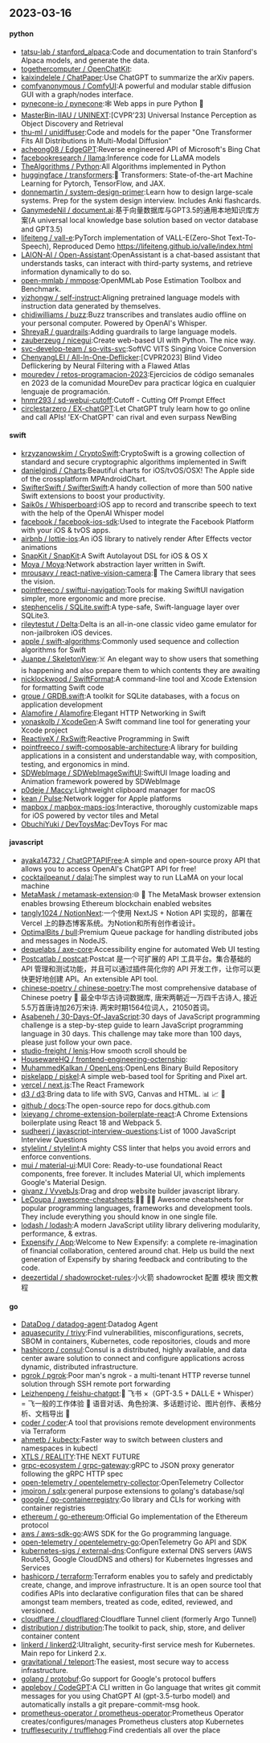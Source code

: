 ## 2023-03-16

#### python
* [tatsu-lab / stanford_alpaca](https://github.com/tatsu-lab/stanford_alpaca):Code and documentation to train Stanford's Alpaca models, and generate the data.
* [togethercomputer / OpenChatKit](https://github.com/togethercomputer/OpenChatKit):
* [kaixindelele / ChatPaper](https://github.com/kaixindelele/ChatPaper):Use ChatGPT to summarize the arXiv papers.
* [comfyanonymous / ComfyUI](https://github.com/comfyanonymous/ComfyUI):A powerful and modular stable diffusion GUI with a graph/nodes interface.
* [pynecone-io / pynecone](https://github.com/pynecone-io/pynecone):🕸
Web apps in pure Python
🐍
* [MasterBin-IIAU / UNINEXT](https://github.com/MasterBin-IIAU/UNINEXT):[CVPR'23] Universal Instance Perception as Object Discovery and Retrieval
* [thu-ml / unidiffuser](https://github.com/thu-ml/unidiffuser):Code and models for the paper "One Transformer Fits All Distributions in Multi-Modal Diffusion"
* [acheong08 / EdgeGPT](https://github.com/acheong08/EdgeGPT):Reverse engineered API of Microsoft's Bing Chat
* [facebookresearch / llama](https://github.com/facebookresearch/llama):Inference code for LLaMA models
* [TheAlgorithms / Python](https://github.com/TheAlgorithms/Python):All Algorithms implemented in Python
* [huggingface / transformers](https://github.com/huggingface/transformers):🤗
Transformers: State-of-the-art Machine Learning for Pytorch, TensorFlow, and JAX.
* [donnemartin / system-design-primer](https://github.com/donnemartin/system-design-primer):Learn how to design large-scale systems. Prep for the system design interview. Includes Anki flashcards.
* [GanymedeNil / document.ai](https://github.com/GanymedeNil/document.ai):基于向量数据库与GPT3.5的通用本地知识库方案(A universal local knowledge base solution based on vector database and GPT3.5)
* [lifeiteng / vall-e](https://github.com/lifeiteng/vall-e):PyTorch implementation of VALL-E(Zero-Shot Text-To-Speech), Reproduced Demo https://lifeiteng.github.io/valle/index.html
* [LAION-AI / Open-Assistant](https://github.com/LAION-AI/Open-Assistant):OpenAssistant is a chat-based assistant that understands tasks, can interact with third-party systems, and retrieve information dynamically to do so.
* [open-mmlab / mmpose](https://github.com/open-mmlab/mmpose):OpenMMLab Pose Estimation Toolbox and Benchmark.
* [yizhongw / self-instruct](https://github.com/yizhongw/self-instruct):Aligning pretrained language models with instruction data generated by themselves.
* [chidiwilliams / buzz](https://github.com/chidiwilliams/buzz):Buzz transcribes and translates audio offline on your personal computer. Powered by OpenAI's Whisper.
* [ShreyaR / guardrails](https://github.com/ShreyaR/guardrails):Adding guardrails to large language models.
* [zauberzeug / nicegui](https://github.com/zauberzeug/nicegui):Create web-based UI with Python. The nice way.
* [svc-develop-team / so-vits-svc](https://github.com/svc-develop-team/so-vits-svc):SoftVC VITS Singing Voice Conversion
* [ChenyangLEI / All-In-One-Deflicker](https://github.com/ChenyangLEI/All-In-One-Deflicker):[CVPR2023] Blind Video Deflickering by Neural Filtering with a Flawed Atlas
* [mouredev / retos-programacion-2023](https://github.com/mouredev/retos-programacion-2023):Ejercicios de código semanales en 2023 de la comunidad MoureDev para practicar lógica en cualquier lenguaje de programación.
* [hnmr293 / sd-webui-cutoff](https://github.com/hnmr293/sd-webui-cutoff):Cutoff - Cutting Off Prompt Effect
* [circlestarzero / EX-chatGPT](https://github.com/circlestarzero/EX-chatGPT):Let ChatGPT truly learn how to go online and call APIs! 'EX-ChatGPT' can rival and even surpass NewBing

#### swift
* [krzyzanowskim / CryptoSwift](https://github.com/krzyzanowskim/CryptoSwift):CryptoSwift is a growing collection of standard and secure cryptographic algorithms implemented in Swift
* [danielgindi / Charts](https://github.com/danielgindi/Charts):Beautiful charts for iOS/tvOS/OSX! The Apple side of the crossplatform MPAndroidChart.
* [SwifterSwift / SwifterSwift](https://github.com/SwifterSwift/SwifterSwift):A handy collection of more than 500 native Swift extensions to boost your productivity.
* [Saik0s / Whisperboard](https://github.com/Saik0s/Whisperboard):iOS app to record and transcribe speech to text with the help of the OpenAI Whisper model
* [facebook / facebook-ios-sdk](https://github.com/facebook/facebook-ios-sdk):Used to integrate the Facebook Platform with your iOS & tvOS apps.
* [airbnb / lottie-ios](https://github.com/airbnb/lottie-ios):An iOS library to natively render After Effects vector animations
* [SnapKit / SnapKit](https://github.com/SnapKit/SnapKit):A Swift Autolayout DSL for iOS & OS X
* [Moya / Moya](https://github.com/Moya/Moya):Network abstraction layer written in Swift.
* [mrousavy / react-native-vision-camera](https://github.com/mrousavy/react-native-vision-camera):📸
The Camera library that sees the vision.
* [pointfreeco / swiftui-navigation](https://github.com/pointfreeco/swiftui-navigation):Tools for making SwiftUI navigation simpler, more ergonomic and more precise.
* [stephencelis / SQLite.swift](https://github.com/stephencelis/SQLite.swift):A type-safe, Swift-language layer over SQLite3.
* [rileytestut / Delta](https://github.com/rileytestut/Delta):Delta is an all-in-one classic video game emulator for non-jailbroken iOS devices.
* [apple / swift-algorithms](https://github.com/apple/swift-algorithms):Commonly used sequence and collection algorithms for Swift
* [Juanpe / SkeletonView](https://github.com/Juanpe/SkeletonView):☠️
An elegant way to show users that something is happening and also prepare them to which contents they are awaiting
* [nicklockwood / SwiftFormat](https://github.com/nicklockwood/SwiftFormat):A command-line tool and Xcode Extension for formatting Swift code
* [groue / GRDB.swift](https://github.com/groue/GRDB.swift):A toolkit for SQLite databases, with a focus on application development
* [Alamofire / Alamofire](https://github.com/Alamofire/Alamofire):Elegant HTTP Networking in Swift
* [yonaskolb / XcodeGen](https://github.com/yonaskolb/XcodeGen):A Swift command line tool for generating your Xcode project
* [ReactiveX / RxSwift](https://github.com/ReactiveX/RxSwift):Reactive Programming in Swift
* [pointfreeco / swift-composable-architecture](https://github.com/pointfreeco/swift-composable-architecture):A library for building applications in a consistent and understandable way, with composition, testing, and ergonomics in mind.
* [SDWebImage / SDWebImageSwiftUI](https://github.com/SDWebImage/SDWebImageSwiftUI):SwiftUI Image loading and Animation framework powered by SDWebImage
* [p0deje / Maccy](https://github.com/p0deje/Maccy):Lightweight clipboard manager for macOS
* [kean / Pulse](https://github.com/kean/Pulse):Network logger for Apple platforms
* [mapbox / mapbox-maps-ios](https://github.com/mapbox/mapbox-maps-ios):Interactive, thoroughly customizable maps for iOS powered by vector tiles and Metal
* [ObuchiYuki / DevToysMac](https://github.com/ObuchiYuki/DevToysMac):DevToys For mac

#### javascript
* [ayaka14732 / ChatGPTAPIFree](https://github.com/ayaka14732/ChatGPTAPIFree):A simple and open-source proxy API that allows you to access OpenAI's ChatGPT API for free!
* [cocktailpeanut / dalai](https://github.com/cocktailpeanut/dalai):The simplest way to run LLaMA on your local machine
* [MetaMask / metamask-extension](https://github.com/MetaMask/metamask-extension):🌐
🔌
The MetaMask browser extension enables browsing Ethereum blockchain enabled websites
* [tangly1024 / NotionNext](https://github.com/tangly1024/NotionNext):一个使用 NextJS + Notion API 实现的，部署在 Vercel 上的静态博客系统。为Notion和所有创作者设计。
* [OptimalBits / bull](https://github.com/OptimalBits/bull):Premium Queue package for handling distributed jobs and messages in NodeJS.
* [dequelabs / axe-core](https://github.com/dequelabs/axe-core):Accessibility engine for automated Web UI testing
* [Postcatlab / postcat](https://github.com/Postcatlab/postcat):Postcat 是一个可扩展的 API 工具平台。集合基础的 API 管理和测试功能，并且可以通过插件简化你的 API 开发工作，让你可以更快更好地创建 API。An extensible API tool.
* [chinese-poetry / chinese-poetry](https://github.com/chinese-poetry/chinese-poetry):The most comprehensive database of Chinese poetry
🧶
最全中华古诗词数据库, 唐宋两朝近一万四千古诗人, 接近5.5万首唐诗加26万宋诗. 两宋时期1564位词人，21050首词。
* [Asabeneh / 30-Days-Of-JavaScript](https://github.com/Asabeneh/30-Days-Of-JavaScript):30 days of JavaScript programming challenge is a step-by-step guide to learn JavaScript programming language in 30 days. This challenge may take more than 100 days, please just follow your own pace.
* [studio-freight / lenis](https://github.com/studio-freight/lenis):How smooth scroll should be
* [HousewareHQ / frontend-engineering-octernship](https://github.com/HousewareHQ/frontend-engineering-octernship):
* [MuhammedKalkan / OpenLens](https://github.com/MuhammedKalkan/OpenLens):OpenLens Binary Build Repository
* [piskelapp / piskel](https://github.com/piskelapp/piskel):A simple web-based tool for Spriting and Pixel art.
* [vercel / next.js](https://github.com/vercel/next.js):The React Framework
* [d3 / d3](https://github.com/d3/d3):Bring data to life with SVG, Canvas and HTML.
📊
📈
🎉
* [github / docs](https://github.com/github/docs):The open-source repo for docs.github.com
* [lxieyang / chrome-extension-boilerplate-react](https://github.com/lxieyang/chrome-extension-boilerplate-react):A Chrome Extensions boilerplate using React 18 and Webpack 5.
* [sudheerj / javascript-interview-questions](https://github.com/sudheerj/javascript-interview-questions):List of 1000 JavaScript Interview Questions
* [stylelint / stylelint](https://github.com/stylelint/stylelint):A mighty CSS linter that helps you avoid errors and enforce conventions.
* [mui / material-ui](https://github.com/mui/material-ui):MUI Core: Ready-to-use foundational React components, free forever. It includes Material UI, which implements Google's Material Design.
* [givanz / VvvebJs](https://github.com/givanz/VvvebJs):Drag and drop website builder javascript library.
* [LeCoupa / awesome-cheatsheets](https://github.com/LeCoupa/awesome-cheatsheets):👩‍💻
👨‍💻
Awesome cheatsheets for popular programming languages, frameworks and development tools. They include everything you should know in one single file.
* [lodash / lodash](https://github.com/lodash/lodash):A modern JavaScript utility library delivering modularity, performance, & extras.
* [Expensify / App](https://github.com/Expensify/App):Welcome to New Expensify: a complete re-imagination of financial collaboration, centered around chat. Help us build the next generation of Expensify by sharing feedback and contributing to the code.
* [deezertidal / shadowrocket-rules](https://github.com/deezertidal/shadowrocket-rules):小火箭 shadowrocket 配置 模块 图文教程

#### go
* [DataDog / datadog-agent](https://github.com/DataDog/datadog-agent):Datadog Agent
* [aquasecurity / trivy](https://github.com/aquasecurity/trivy):Find vulnerabilities, misconfigurations, secrets, SBOM in containers, Kubernetes, code repositories, clouds and more
* [hashicorp / consul](https://github.com/hashicorp/consul):Consul is a distributed, highly available, and data center aware solution to connect and configure applications across dynamic, distributed infrastructure.
* [pgrok / pgrok](https://github.com/pgrok/pgrok):Poor man's ngrok - a multi-tenant HTTP reverse tunnel solution through SSH remote port forwarding
* [Leizhenpeng / feishu-chatgpt](https://github.com/Leizhenpeng/feishu-chatgpt):🎒
飞书 ×（GPT-3.5 + DALL·E + Whisper）= 飞一般的工作体验
🚀
语音对话、角色扮演、多话题讨论、图片创作、表格分析、文档导出
🚀
* [coder / coder](https://github.com/coder/coder):A tool that provisions remote development environments via Terraform
* [ahmetb / kubectx](https://github.com/ahmetb/kubectx):Faster way to switch between clusters and namespaces in kubectl
* [XTLS / REALITY](https://github.com/XTLS/REALITY):THE NEXT FUTURE
* [grpc-ecosystem / grpc-gateway](https://github.com/grpc-ecosystem/grpc-gateway):gRPC to JSON proxy generator following the gRPC HTTP spec
* [open-telemetry / opentelemetry-collector](https://github.com/open-telemetry/opentelemetry-collector):OpenTelemetry Collector
* [jmoiron / sqlx](https://github.com/jmoiron/sqlx):general purpose extensions to golang's database/sql
* [google / go-containerregistry](https://github.com/google/go-containerregistry):Go library and CLIs for working with container registries
* [ethereum / go-ethereum](https://github.com/ethereum/go-ethereum):Official Go implementation of the Ethereum protocol
* [aws / aws-sdk-go](https://github.com/aws/aws-sdk-go):AWS SDK for the Go programming language.
* [open-telemetry / opentelemetry-go](https://github.com/open-telemetry/opentelemetry-go):OpenTelemetry Go API and SDK
* [kubernetes-sigs / external-dns](https://github.com/kubernetes-sigs/external-dns):Configure external DNS servers (AWS Route53, Google CloudDNS and others) for Kubernetes Ingresses and Services
* [hashicorp / terraform](https://github.com/hashicorp/terraform):Terraform enables you to safely and predictably create, change, and improve infrastructure. It is an open source tool that codifies APIs into declarative configuration files that can be shared amongst team members, treated as code, edited, reviewed, and versioned.
* [cloudflare / cloudflared](https://github.com/cloudflare/cloudflared):Cloudflare Tunnel client (formerly Argo Tunnel)
* [distribution / distribution](https://github.com/distribution/distribution):The toolkit to pack, ship, store, and deliver container content
* [linkerd / linkerd2](https://github.com/linkerd/linkerd2):Ultralight, security-first service mesh for Kubernetes. Main repo for Linkerd 2.x.
* [gravitational / teleport](https://github.com/gravitational/teleport):The easiest, most secure way to access infrastructure.
* [golang / protobuf](https://github.com/golang/protobuf):Go support for Google's protocol buffers
* [appleboy / CodeGPT](https://github.com/appleboy/CodeGPT):A CLI written in Go language that writes git commit messages for you using ChatGPT AI (gpt-3.5-turbo model) and automatically installs a git prepare-commit-msg hook.
* [prometheus-operator / prometheus-operator](https://github.com/prometheus-operator/prometheus-operator):Prometheus Operator creates/configures/manages Prometheus clusters atop Kubernetes
* [trufflesecurity / trufflehog](https://github.com/trufflesecurity/trufflehog):Find credentials all over the place
